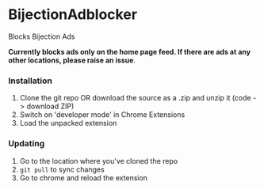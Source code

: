 # BijectionAdblocker

Blocks Bijection Ads

**Currently blocks ads only on the home page feed. If there are ads at any other
locations, please raise an issue**. 

### Installation

1. Clone the git repo OR download the source as a .zip and unzip it (code -> download ZIP)
2. Switch on 'developer mode' in Chrome Extensions
3. Load the unpacked extension

### Updating

1. Go to the location where you've cloned the repo
2. `git pull` to sync changes
3. Go to chrome and reload the extension